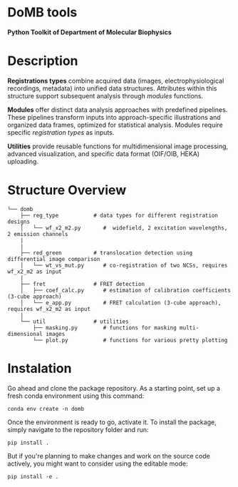 DoMB tools
==========

__Python Toolkit of Department of Molecular Biophysics__

# Description
__Registrations types__ combine acquired data (images, electrophysiological recordings, metadata) into unified data structures. Attributes within this structure support subsequent analysis through _modules_ functions.

__Modules__ offer distinct data analysis approaches with predefined pipelines. These pipelines transform inputs into approach-specific illustrations and organized data frames, optimized for statistical analysis. Modules require specific _registration types_ as inputs.

__Utilities__ provide reusable functions for multidimensional image processing, advanced visualization, and specific data format (OIF/OIB, HEKA) uploading.


# Structure Overview
```
└── domb
    ├── reg_type           # data types for different registration designs
    │   └── wf_x2_m2.py       #  widefield, 2 excitation wavelengths, 2 emission channels
    |
    |
    ├── red_green          # translocation detection using differential image comparison
    │   └── wt_vs_mut.py      # co-registration of two NCSs, requires wf_x2_m2 as input
    |
    ├── fret               # FRET detection
    │   ├── coef_calc.py      # estimation of calibration coefficients (3-cube approach)
    │   └── e_app.py          # FRET calculation (3-cube approach), requires wf_x2_m2 as input
    |
    └── util               # utilities
        ├── masking.py        # functions for masking multi-dimensional images
        └── plot.py           # functions for various pretty plotting

```

# Instalation
Go ahead and clone the package repository. As a starting point, set up a fresh conda environment using this command:
```
conda env create -n domb
```

Once the environment is ready to go, activate it. To install the package, simply navigate to the repository folder and run: 
```
pip install .
```


But if you're planning to make changes and work on the source code actively, you might want to consider using the editable mode:
```
pip install -e .
```